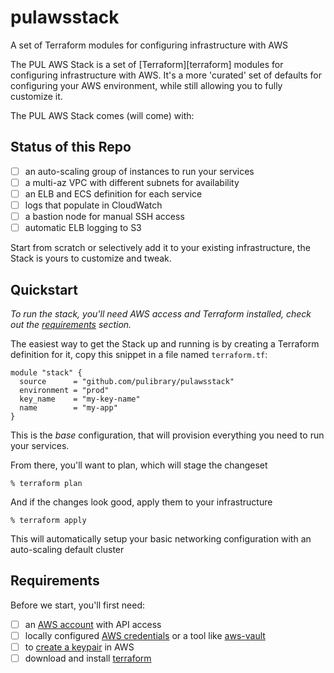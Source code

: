 # pulawsstack
A set of Terraform modules for configuring infrastructure with AWS

The PUL AWS Stack is a set of [Terraform][terraform] modules for configuring infrastructure with AWS.
It's a more 'curated' set of defaults for configuring your AWS environment, while still allowing you to fully customize it.

The PUL AWS Stack comes (will come) with:

## Status of this Repo

- [ ] an auto-scaling group of instances to run your services
- [ ] a multi-az VPC with different subnets for availability
- [ ] an ELB and ECS definition for each service
- [ ] logs that populate in CloudWatch
- [ ] a bastion node for manual SSH access
- [ ] automatic ELB logging to S3

Start from scratch or selectively add it to your existing infrastructure, the Stack is yours to customize and tweak.

## Quickstart

_To run the stack, you'll need AWS access and Terraform installed, check out the [requirements](#requirements) section._

The easiest way to get the Stack up and running is by creating a Terraform definition for it, copy this snippet in a file
named `terraform.tf`:

```hcl
module "stack" {
  source      = "github.com/pulibrary/pulawsstack"
  environment = "prod"
  key_name    = "my-key-name"
  name        = "my-app"
}
```
This is the _base_ configuration, that will provision everything you need to run your services.

From there, you'll want to plan, which will stage the changeset

	% terraform plan

And if the changes look good, apply them to your infrastructure

    % terraform apply

This will automatically setup your basic networking configuration with an auto-scaling default cluster

## Requirements

Before we start, you'll first need:

- [ ] an [AWS account](http://aws.amazon.com/) with API access
- [ ] locally configured [AWS credentials](http://docs.aws.amazon.com/cli/latest/userguide/cli-chap-getting-started.html#cli-quick-configuration) or a tool like [aws-vault](https://github.com/99designs/aws-vault)
- [ ] to [create a
  keypair](http://docs.aws.amazon.com/AWSEC2/latest/UserGuide/ec2-key-pairs.html#having-ec2-create-your-key-pair) in AWS
- [ ] download and install [terraform](https://terraform.io/)
